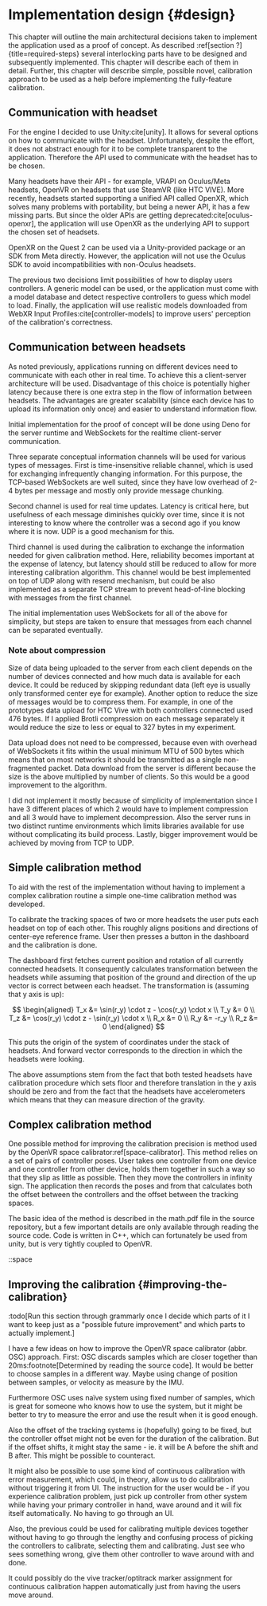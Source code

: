 # Implementation design {#design}

This chapter will outline the main architectural decisions taken to implement the application used as a proof of concept. As described :ref[section&nbsp;?]{title=required-steps} several interlocking parts have to be designed and subsequently implemented. This chapter will describe each of them in detail. Further, this chapter will describe simple, possible novel, calibration approach to be used as a help before implementing the fully-feature calibration.

## Communication with headset

For the engine I decided to use Unity:cite[unity]. It allows for several options on how to communicate with the headset. Unfortunately, despite the effort, it does not abstract enough for it to be complete transparent to the application. Therefore the API used to communicate with the headset has to be chosen.

Many headsets have their API - for example, VRAPI on Oculus/Meta headsets, OpenVR on headsets that use SteamVR (like HTC VIVE). More recently, headsets started supporting a unified API called OpenXR, which solves many problems with portability, but being a newer API, it has a few missing parts. But since the older APIs are getting deprecated:cite[oculus-openxr], the application will use OpenXR as the underlying API to support the chosen set of headsets.

OpenXR on the Quest 2 can be used via a Unity-provided package or an SDK from Meta directly. However, the application will not use the Oculus SDK to avoid incompatibilities with non-Oculus headsets.

The previous two decisions limit possibilities of how to display users controllers. A generic model can be used, or the application must come with a model database and detect respective controllers to guess which model to load. Finally, the application will use realistic models downloaded from WebXR Input Profiles:cite[controller-models] to improve users' perception of the calibration's correctness.

## Communication between headsets

As noted previously, applications running on different devices need to communicate with each other in real time. To achieve this a client-server architecture will be used. Disadvantage of this choice is potentially higher latency because there is one extra step in the flow of information between headsets. The advantages are greater scalability (since each device has to upload its information only once) and easier to understand information flow.

Initial implementation for the proof of concept will be done using Deno for the server runtime and WebSockets for the realtime client-server communication.

Three separate conceptual information channels will be used for various types of messages. First is time-insensitive reliable channel, which is used for exchanging infrequently changing information. For this purpose, the TCP-based WebSockets are well suited, since they have low overhead of 2-4 bytes per message and mostly only provide message chunking.

Second channel is used for real time updates. Latency is critical here, but usefulness of each message diminishes quickly over time, since it is not interesting to know where the controller was a second ago if you know where it is now. UDP is a good mechanism for this.

Third channel is used during the calibration to exchange the information needed for given calibration method. Here, reliability becomes important at the expense of latency, but latency should still be reduced to allow for more interesting calibration algorithm. This channel would be best implemented on top of UDP along with resend mechanism, but could be also implemented as a separate TCP stream to prevent head-of-line blocking with messages from the first channel.

The initial implementation uses WebSockets for all of the above for simplicity, but steps are taken to ensure that messages from each channel can be separated eventually.

### Note about compression

Size of data being uploaded to the server from each client depends on the number of devices connected and how much data is available for each device. It could be reduced by skipping redundant data (left eye is usually only transformed center eye for example). Another option to reduce the size of messages would be to compress them. For example, in one of the prototypes data upload for HTC Vive with both controllers connected used 476 bytes. If I applied Brotli compression on each message separately it would reduce the size to less or equal to 327 bytes in my experiment.

Data upload does not need to be compressed, because even with overhead of WebSockets it fits within the usual minimum MTU of 500 bytes which means that on most networks it should be transmitted as a single non-fragmented packet. Data download from the server is different because the size is the above multiplied by number of clients. So this would be a good improvement to the algorithm.

I did not implement it mostly because of simplicity of implementation since I have 3 different places of which 2 would have to implement compression and all 3 would have to implement decompression. Also the server runs in two distinct runtime environments which limits libraries available for use without complicating its build process. Lastly, bigger improvement would be achieved by moving from TCP to UDP.

## Simple calibration method

To aid with the rest of the implementation without having to implement a complex calibration routine a simple one-time calibration method was developed.

To calibrate the tracking spaces of two or more headsets the user puts each headset on top of each other. This roughly aligns positions and directions of center-eye reference frame. User then presses a button in the dashboard and the calibration is done.

The dashboard first fetches current position and rotation of all currently connected headsets. It consequently calculates transformation between the headsets while assuming that position of the ground and direction of the up vector is correct between each headset. The transformation is (assuming that y axis is up):

$$
\begin{aligned}
T_x &= \sin(r_y) \cdot z - \cos(r_y) \cdot x \\
T_y &= 0 \\
T_z &= \cos(r_y) \cdot z - \sin(r_y) \cdot x \\
R_x &= 0 \\
R_y &= -r_y \\
R_z &= 0
\end{aligned}
$$

This puts the origin of the system of coordinates under the stack of headsets. And forward vector corresponds to the direction in which the headsets were looking.

The above assumptions stem from the fact that both tested headsets have calibration procedure which sets floor and therefore translation in the y axis should be zero and from the fact that the headsets have accelerometers which means that they can measure direction of the gravity.

## Complex calibration method

One possible method for improving the calibration precision is method used by the OpenVR space calibrator:ref[space-calibrator]. This method relies on a set of pairs of controller poses. User takes one controller from one device and one controller from other device, holds them together in such a way so that they slip as little as possible. Then they move the controllers in infinity sign. The application then records the poses and from that calculates both the offset between the controllers and the offset between the tracking spaces.

The basic idea of the method is described in the math.pdf file in the source repository, but a few important details are only available through reading the source code. Code is written in C++, which can fortunately be used from unity, but is very tightly coupled to OpenVR.

::space

## Improving the calibration {#improving-the-calibration}

:todo[Run this section through grammarly once I decide which parts of it I want to keep just as a "possible future improvement" and which parts to actually implement.]

I have a few ideas on how to improve the OpenVR space calibrator (abbr. OSC) approach. First: OSC discards samples which are closer together than 20ms:footnote[Determined by reading the source code]. It would be better to choose samples in a different way. Maybe using change of position between samples, or velocity as measure by the IMU.

Furthermore OSC uses naïve system using fixed number of samples, which is great for someone who knows how to use the system, but it might be better to try to measure the error and use the result when it is good enough.

Also the offset of the tracking systems is (hopefully) going to be fixed, but the controller offset might not be even for the duration of the calibration. But if the offset shifts, it might stay the same - ie. it will be A before the shift and B after. This might be possible to counteract.

It might also be possible to use some kind of continuous calibration with error measurement, which could, in theory, allow us to do calibration without triggering it from UI. The instruction for the user would be - if you experience calibration problem, just pick up controller from other system while having your primary controller in hand, wave around and it will fix itself automatically. No having to go through an UI.

Also, the previous could be used for calibrating multiple devices together without having to go through the lengthy and confusing process of picking the controllers to calibrate, selecting them and calibrating. Just see who sees something wrong, give them other controller to wave around with and done.

It could possibly do the vive tracker/optitrack marker assignment for continuous calibration happen automatically just from having the users move around.
